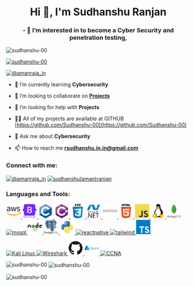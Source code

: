<h1 align="center">Hi 👋, I'm Sudhanshu Ranjan</h1>
<h3 align="center">- 👀 I’m interested in to become a Cyber Security and penetration testing, </h3>

<p align="left"> <img src="https://komarev.com/ghpvc/?username=sudhanshu-00&label=Profile%20views&color=0e75b6&style=flat" alt="sudhanshu-00" /> </p>

<p align="left"> <a href="https://github.com/ryo-ma/github-profile-trophy"><img src="https://github-profile-trophy.vercel.app/?username=sudhanshu-00" alt="sudhanshu-00" /></a> </p>

<p align="left"> <a href="https://twitter.com/@amanraja_in" target="blank"><img src="https://img.shields.io/twitter/follow/@amanraja_in?logo=twitter&style=for-the-badge" alt="@amanraja_in" /></a> </p>

- 🌱 I’m currently learning **Cybersecurity**

- 👯 I’m looking to collaborate on **[Projects](https://ranjan119.netlify.app/)**

- 🤝 I’m looking for help with **Projects**

- 👨‍💻 All of my projects are available at GITHUB [https://github.com/Sudhanshu-00](https://github.com/Sudhanshu-00)

- 💬 Ask me about **Cybersecurity**

- 📫 How to reach me **rsudhanshu.in.in@gmail.com**

<h3 align="left">Connect with me:</h3>
<p align="left">
<a href="https://twitter.com/@amanraja_in" target="blank"><img align="center" src="https://raw.githubusercontent.com/rahuldkjain/github-profile-readme-generator/master/src/images/icons/Social/twitter.svg" alt="@amanraja_in" height="30" width="40" /></a>
<a href="https://linkedin.com/in/sudhanshu(aman)ranjan" target="blank"><img align="center" src="https://raw.githubusercontent.com/rahuldkjain/github-profile-readme-generator/master/src/images/icons/Social/linked-in-alt.svg" alt="sudhanshu(aman)ranjan" height="30" width="40" /></a>
</p>

<h3 align="left">Languages and Tools:</h3>
<p align="left"> <a href="https://aws.amazon.com" target="_blank" rel="noreferrer"> <img src="https://raw.githubusercontent.com/devicons/devicon/master/icons/amazonwebservices/amazonwebservices-original-wordmark.svg" alt="aws" width="40" height="40"/> </a> <a href="https://getbootstrap.com" target="_blank" rel="noreferrer"> <img src="https://raw.githubusercontent.com/devicons/devicon/master/icons/bootstrap/bootstrap-plain-wordmark.svg" alt="bootstrap" width="40" height="40"/> </a> <a href="https://www.cprogramming.com/" target="_blank" rel="noreferrer"> <img src="https://raw.githubusercontent.com/devicons/devicon/master/icons/c/c-original.svg" alt="c" width="40" height="40"/> </a> <a href="https://www.w3schools.com/cs/" target="_blank" rel="noreferrer"> <img src="https://raw.githubusercontent.com/devicons/devicon/master/icons/csharp/csharp-original.svg" alt="csharp" width="40" height="40"/> </a> <a href="https://www.w3schools.com/css/" target="_blank" rel="noreferrer"> <img src="https://raw.githubusercontent.com/devicons/devicon/master/icons/css3/css3-original-wordmark.svg" alt="css3" width="40" height="40"/> </a> <a href="https://dotnet.microsoft.com/" target="_blank" rel="noreferrer"> <img src="https://raw.githubusercontent.com/devicons/devicon/master/icons/dot-net/dot-net-original-wordmark.svg" alt="dotnet" width="40" height="40"/> </a> <a href="https://expressjs.com" target="_blank" rel="noreferrer"> <img src="https://raw.githubusercontent.com/devicons/devicon/master/icons/express/express-original-wordmark.svg" alt="express" width="40" height="40"/> </a> <a href="https://www.w3.org/html/" target="_blank" rel="noreferrer"> <img src="https://raw.githubusercontent.com/devicons/devicon/master/icons/html5/html5-original-wordmark.svg" alt="html5" width="40" height="40"/> </a> <a href="https://developer.mozilla.org/en-US/docs/Web/JavaScript" target="_blank" rel="noreferrer"> <img src="https://raw.githubusercontent.com/devicons/devicon/master/icons/javascript/javascript-original.svg" alt="javascript" width="40" height="40"/> </a> <a href="https://www.linux.org/" target="_blank" rel="noreferrer"> <img src="https://raw.githubusercontent.com/devicons/devicon/master/icons/linux/linux-original.svg" alt="linux" width="40" height="40"/> </a> <a href="https://www.mongodb.com/" target="_blank" rel="noreferrer"> <img src="https://raw.githubusercontent.com/devicons/devicon/master/icons/mongodb/mongodb-original-wordmark.svg" alt="mongodb" width="40" height="40"/> </a> <a href="https://www.microsoft.com/en-us/sql-server" target="_blank" rel="noreferrer"> <img src="https://www.svgrepo.com/show/303229/microsoft-sql-server-logo.svg" alt="mssql" width="40" height="40"/> </a> <a href="https://nodejs.org" target="_blank" rel="noreferrer"> <img src="https://raw.githubusercontent.com/devicons/devicon/master/icons/nodejs/nodejs-original-wordmark.svg" alt="nodejs" width="40" height="40"/> </a> <a href="https://www.postgresql.org" target="_blank" rel="noreferrer"> <img src="https://raw.githubusercontent.com/devicons/devicon/master/icons/postgresql/postgresql-original-wordmark.svg" alt="postgresql" width="40" height="40"/> </a> <a href="https://www.python.org" target="_blank" rel="noreferrer"> <img src="https://raw.githubusercontent.com/devicons/devicon/master/icons/python/python-original.svg" alt="python" width="40" height="40"/> </a> <a href="https://reactnative.dev/" target="_blank" rel="noreferrer"> <img src="https://reactnative.dev/img/header_logo.svg" alt="reactnative" width="40" height="40"/> </a> <a href="https://tailwindcss.com/" target="_blank" rel="noreferrer"> <img src="https://www.vectorlogo.zone/logos/tailwindcss/tailwindcss-icon.svg" alt="tailwind" width="40" height="40"/> </a> <a href="https://www.typescriptlang.org/" target="_blank" rel="noreferrer"> <img src="https://raw.githubusercontent.com/devicons/devicon/master/icons/typescript/typescript-original.svg" alt="typescript" width="40" height="40"/> </a> </p>

  <a href="https://www.kali.org/" target="_blank" rel="noreferrer">
    <img src="https://www.kali.org/images/kali-dragon-icon.svg" alt="Kali Linux" width="40" height="40"/>
  </a>
  <a href="https://www.wireshark.org/" target="_blank" rel="noreferrer">
    <img src="https://img.icons8.com/color/50/000000/wireshark.png" alt="Wireshark" width="40" height="40"/>
  </a>
  <a href="https://github.com/" target="_blank" rel="noreferrer">
    <img src="https://raw.githubusercontent.com/devicons/devicon/master/icons/github/github-original.svg" alt="GitHub" width="40" height="40"/>
  </a>
  <a href="https://azure.microsoft.com/en-us/" target="_blank" rel="noreferrer">
    <img src="https://raw.githubusercontent.com/devicons/devicon/master/icons/azure/azure-original-wordmark.svg" alt="Azure" width="40" height="40"/>
  </a>
  <a href="https://www.cisco.com/" target="_blank" rel="noreferrer">
    <img src="[https://img.icons8.com/color/48/000000/cisco-logo.png](https://learningnetwork.cisco.com/resource/1701841064000/peakLightning/images/Cisco-Logo.svg)" alt="CCNA" width="40" height="40"/>
  </a>

<p><img align="left" src="https://github-readme-stats.vercel.app/api/top-langs?username=sudhanshu-00&show_icons=true&locale=en&layout=compact" alt="sudhanshu-00" /></p>

<p>&nbsp;<img align="center" src="https://github-readme-stats.vercel.app/api?username=sudhanshu-00&show_icons=true&locale=en" alt="sudhanshu-00" /></p>

<p><img align="center" src="https://github-readme-streak-stats.herokuapp.com/?user=sudhanshu-00&" alt="sudhanshu-00" /></p>

